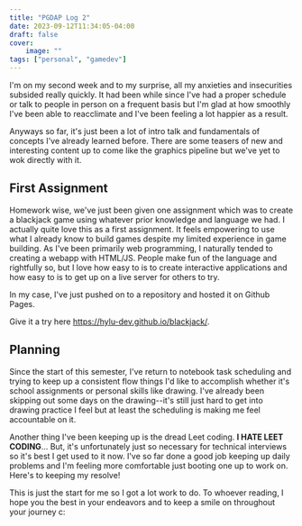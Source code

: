 ```yaml
---
title: "PGDAP Log 2"
date: 2023-09-12T11:34:05-04:00
draft: false
cover:
    image: ""
tags: ["personal", "gamedev"]
---
```


I'm on my second week and to my surprise, all my anxieties and insecurities subsided really quickly. It had been while since I've had a proper schedule or talk to people in person on a frequent basis but I'm glad at how smoothly I've been able to reacclimate and I've been feeling a lot happier as a result.

Anyways so far, it's just been a lot of intro talk and fundamentals of concepts I've already learned before. There are some teasers of new and interesting content up to come like the graphics pipeline but we've yet to wok directly with it.

## First Assignment

Homework wise, we've just been given one assignment which was to create a blackjack game using whatever prior knowledge and language we had. I actually quite love this as a first assignment. It feels empowering to use what I already know to build games despite my limited experience in game building. As I've been primarily web programming, I naturally tended to creating a webapp with HTML/JS. People make fun of the language and rightfully so, but I love how easy to is to create interactive applications and how easy to is to get up on a live server for others to try.

In my case, I've just pushed on to a repository and hosted it on Github Pages.

Give it a try here <https://hylu-dev.github.io/blackjack/>.

## Planning

Since the start of this semester, I've return to notebook task scheduling and trying to keep up a consistent flow things I'd like to accomplish whether it's school assignments or personal skills like drawing. I've already been skipping out some days on the drawing--it's still just hard to get into drawing practice I feel but at least the scheduling is making me feel accountable on it.

Another thing I've been keeping up is the dread Leet coding. **I HATE LEET CODING**... But, it's unfortunately just so necessary for technical interviews so it's best I get used to it now. I've so far done a good job keeping up daily problems and I'm feeling more comfortable just booting one up to work on. Here's to keeping my resolve!

This is just the start for me so I got a lot work to do. To whoever reading, I hope you the best in your endeavors and to keep a smile on throughout your journey c:
